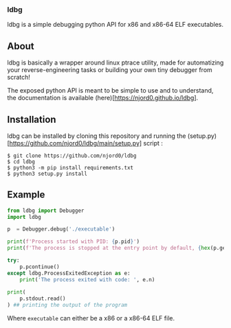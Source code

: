 ### ldbg

ldbg is a simple debugging python API for x86 and x86-64 ELF executables.

## About

ldbg is basically a wrapper around linux ptrace utility, made for automatizing your reverse-engineering tasks or building your own tiny debugger from scratch!


The exposed python API is meant to be simple to use and to understand, the documentation is available (here)[https://njord0.github.io/ldbg].

## Installation

ldbg can be installed by cloning this repository and running the (setup.py)[https://github.com/njord0/ldbg/main/setup.py] script :

```shell
$ git clone https://github.com/njord0/ldbg
$ cd ldbg
$ python3 -m pip install requirements.txt
$ python3 setup.py install
```

## Example

```py
from ldbg import Debugger
import ldbg

p  = Debugger.debug('./executable')

print(f'Process started with PID: {p.pid}')
print(f'The process is stopped at the entry point by default, {hex(p.get_instruction_pointer())}')

try:
    p.pcontinue()
except ldbg.ProcessExitedException as e:
    print('The process exited with code: ', e.n)
    
print(
    p.stdout.read() 
) ## printing the output of the program
```

Where `executable` can either be a x86 or a x86-64 ELF file.
